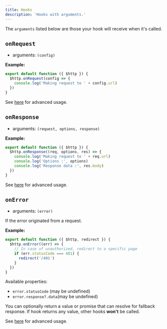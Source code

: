 ```yaml
---
title: Hooks
description: 'Hooks with arguments.'
---
```


The `arguments` listed below are those your hook will receive when it's called.

## `onRequest`

- arguments: `(config)`

**Example:**

```ts [plugins/http.js]
export default function ({ $http }) {
  $http.onRequest(config => {
    console.log('Making request to ' + config.url)
  })
}
```

See [here](/advanced#hooks) for advanced usage.

## `onResponse`

- arguments: `(request, options, response)`

**Example:**

```ts [plugins/http.js]
export default function ({ $http }) {
  $http.onResponse((req, options, res) => {
    console.log('Making request to ' + req.url)
    console.log('Options :', options)
    console.log('Response data :', res.body)
  })
}
```

See [here](/advanced#hooks) for advanced usage.

## `onError`

- arguments: `(error)`

If the error originated from a request.

**Example:**

```ts [plugins/http.js]
export default function ({ $http, redirect }) {
  $http.onError((err) => {
    // In case of unauthorized, redirect to a specific page
    if (err.statusCode === 401) {
      redirect('/401')
    }
  })
}
```

Available properties:

- `error.statusCode` (may be undefined)
- `error.response?.data`(may be undefined)

You can optionally return a value or promise that can resolve for fallback response. If hook returns any value, other hooks **won't** be called.

See [here](/advanced#hooks) for advanced usage.
